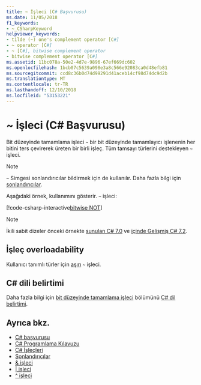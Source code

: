 ```yaml
---
title: ~ İşleci (C# Başvurusu)
ms.date: 11/05/2018
f1_keywords:
- ~_CSharpKeyword
helpviewer_keywords:
- tilde (~) one's complement operator [C#]
- ~ operator [C#]
- ~ [C#], bitwise complement operator
- bitwise complement operator [C#]
ms.assetid: 11bc078a-50e2-4d7e-9896-67ef669dc602
ms.openlocfilehash: 1bcb07c5639a098e3a8c566e92083ca0d48efb81
ms.sourcegitcommit: ccd8c36b0d74d99291d41aceb14cf98d74dc9d2b
ms.translationtype: MT
ms.contentlocale: tr-TR
ms.lasthandoff: 12/10/2018
ms.locfileid: "53153221"
---
```

# <a name="-operator-c-reference"></a>~ İşleci (C# Başvurusu)

Bit düzeyinde tamamlama işleci `~` bir bit düzeyinde tamamlayıcı işlenenin her bitini ters çevirerek üreten bir birli işleç. Tüm tamsayı türlerini destekleyen `~` işleci.

> [!NOTE]
> `~` Simgesi sonlandırıcılar bildirmek için de kullanılır. Daha fazla bilgi için [sonlandırıcılar](../../programming-guide/classes-and-structs/destructors.md).

Aşağıdaki örnek, kullanımını gösterir. `~` işleci:

[!code-csharp-interactive[bitwise NOT](~/samples/snippets/csharp/language-reference/operators/BitwiseComplementExamples.cs#Example)]

> [!NOTE]
> İkili sabit dizeler önceki örnekte [sunulan C# 7.0](../../whats-new/csharp-7.md#numeric-literal-syntax-improvements) ve [içinde Gelişmiş C# 7.2](../../whats-new/csharp-7-2.md#leading-underscores-in-numeric-literals).

## <a name="operator-overloadability"></a>İşleç overloadability

Kullanıcı tanımlı türler için [aşırı](../keywords/operator.md) `~` işleci.

## <a name="c-language-specification"></a>C# dili belirtimi

Daha fazla bilgi için [bit düzeyinde tamamlama işleci](~/_csharplang/spec/expressions.md#bitwise-complement-operator) bölümünü [ C# dil belirtimi](../language-specification/index.md).

## <a name="see-also"></a>Ayrıca bkz.

- [C# başvurusu](../index.md)
- [C# Programlama Kılavuzu](../../programming-guide/index.md)
- [C# İşleçleri](index.md)
- [Sonlandırıcılar](../../programming-guide/classes-and-structs/destructors.md)
- [& işleci](and-operator.md)
- [| işleci](or-operator.md)
- [^ işleci](xor-operator.md)
